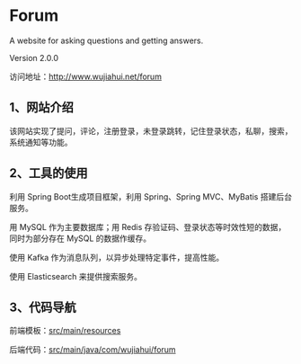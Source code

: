 # Forum
A website for asking questions and getting answers. 

Version 2.0.0

访问地址：http://www.wujiahui.net/forum

## 1、网站介绍
该网站实现了提问，评论，注册登录，未登录跳转，记住登录状态，私聊，搜索，系统通知等功能。

## 2、工具的使用
利用 Spring Boot生成项目框架，利用 Spring、Spring MVC、MyBatis 搭建后台服务。

用 MySQL 作为主要数据库；用 Redis 存验证码、登录状态等时效性短的数据，
同时为部分存在 MySQL 的数据作缓存。

使用 Kafka 作为消息队列，以异步处理特定事件，提高性能。

使用 Elasticsearch 来提供搜索服务。

## 3、代码导航
前端模板：[src/main/resources](https://github.com/NgCafai/forum/tree/master/src/main/resources)

后端代码：[src/main/java/com/wujiahui/forum](https://github.com/NgCafai/forum/tree/master/src/main/java/com/wujiahui/forum)
